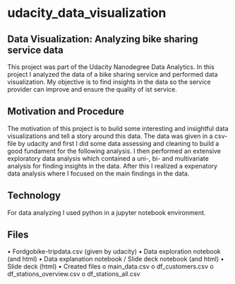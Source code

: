 # udacity_data_visualization
## Data Visualization: Analyzing bike sharing service data

This project was part of the Udacity Nanodegree Data Analytics. In this project I analyzed the data of a bike sharing service and performed data visualization. My objective is to find insights in the data so the service provider can improve and ensure the quality of ist service.

## Motivation and Procedure

The motivation of this project is to build some interesting and insightful data visualizations and tell a story around this data. The data was given in a csv-file by udacity and first I did some data assessing and cleaning to build a good fundament for the following analysis. I then performed an extensive exploratory data analysis which contained a uni-, bi- and multivariate analysis for finding insights in the data. After this I realized a expenatory data analysis where I focused on the main findings in the data.

## Technology

For data analyzing I used python in a jupyter notebook environment.

## Files
•	Fordgobike-tripdata.csv (given by udacity)
•	Data exploration notebook (and html)
•	Data explanation notebook / Slide deck notebook (and html)
•	Slide deck (html)
•	Created files
o	main_data.csv
o	df_customers.csv
o	df_stations_overview.csv
o	df_stations_all.csv

